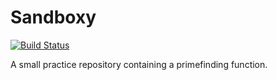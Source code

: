 # Sandboxy

[![Build Status](https://travis-ci.org/FemkeThon/Sandboxy.svg?branch=master)](https://travis-ci.org/FemkeThon/Sandboxy)

A small practice repository containing a primefinding function.

